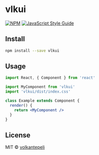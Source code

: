 # vlkui

> 

[![NPM](https://img.shields.io/npm/v/vlkui.svg)](https://www.npmjs.com/package/vlkui) [![JavaScript Style Guide](https://img.shields.io/badge/code_style-standard-brightgreen.svg)](https://standardjs.com)

## Install

```bash
npm install --save vlkui
```

## Usage

```jsx
import React, { Component } from 'react'

import MyComponent from 'vlkui'
import 'vlkui/dist/index.css'

class Example extends Component {
  render() {
    return <MyComponent />
  }
}
```

## License

MIT © [volkantepeli](https://github.com/volkantepeli)
